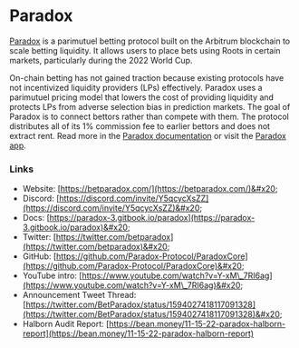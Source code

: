 # Paradox

[Paradox](https://betparadox.com/) is a parimutuel betting protocol built on the Arbitrum blockchain to scale betting liquidity. It allows users to place bets using Roots in certain markets, particularly during the 2022 World Cup.&#x20;

On-chain betting has not gained traction because existing protocols have not incentivized liquidity providers (LPs) effectively. Paradox uses a parimutuel pricing model that lowers the cost of providing liquidity and protects LPs from adverse selection bias in prediction markets. The goal of Paradox is to connect bettors rather than compete with them. The protocol distributes all of its 1% commission fee to earlier bettors and does not extract rent. Read more in the [Paradox documentation](https://paradox-3.gitbook.io/paradox/) or visit the [Paradox app](https://app.betparadox.com/).

### Links

* Website: [https://betparadox.com/](https://betparadox.com/)&#x20;
* Discord: [https://discord.com/invite/Y5qcycXsZZ](https://discord.com/invite/Y5qcycXsZZ)&#x20;
* Docs: [https://paradox-3.gitbook.io/paradox](https://paradox-3.gitbook.io/paradox)&#x20;
* Twitter: [https://twitter.com/betparadox](https://twitter.com/betparadox)&#x20;
* GitHub: [https://github.com/Paradox-Protocol/ParadoxCore](https://github.com/Paradox-Protocol/ParadoxCore)&#x20;
* YouTube intro: [https://www.youtube.com/watch?v=Y-xM\_7RI6ag](https://www.youtube.com/watch?v=Y-xM\_7RI6ag)&#x20;
* Announcement Tweet Thread: [https://twitter.com/BetParadox/status/1594027418117091328](https://twitter.com/BetParadox/status/1594027418117091328)&#x20;
* Halborn Audit Report: [https://bean.money/11-15-22-paradox-halborn-report](https://bean.money/11-15-22-paradox-halborn-report)
